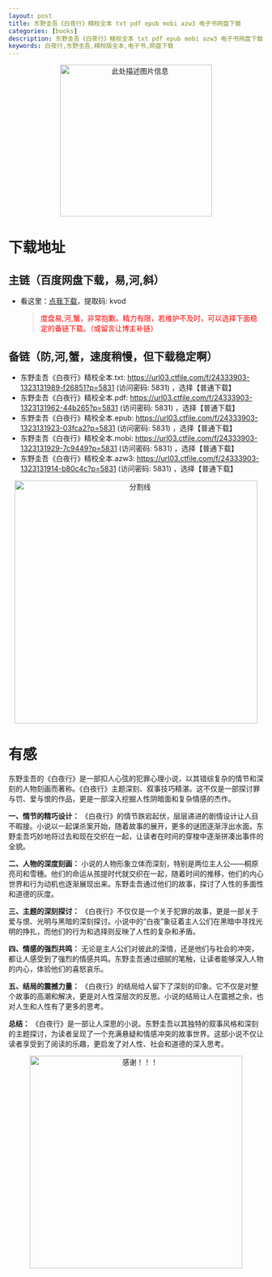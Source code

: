 ```yaml
---
layout: post
title: 东野圭吾《白夜行》精校全本 txt pdf epub mobi azw3 电子书网盘下载
categories: [books]
description: 东野圭吾《白夜行》精校全本 txt pdf epub mobi azw3 电子书网盘下载：https://qweree.cn/index.php/485/
keywords: 白夜行,东野圭吾,精校版全本,电子书,网盘下载
---
```


<div align="center"><img src="http://qweree.cn/wp-content/uploads/2024/07/bai-ye-xing-tuya.jpg" alt="此处描述图片信息" width="300px" height="auto"></div>

# 下载地址

## 主链（百度网盘下载，易,河,斜）

- 看这里：[点我下载](https://pan.baidu.com/s/1qZRtufNxueSwGGkzsLIB5A?pwd=kvod)，提取码: kvod

  > <p style="color:red" >度盘易,河,蟹，非常抱歉。精力有限，若维护不及时，可以选择下面稳定的备链下载。（或留言让博主补链）</p>

## 备链（防,河,蟹，速度稍慢，但下载稳定啊）

- 东野圭吾《白夜行》精校全本.txt: <https://url03.ctfile.com/f/24333903-1323131989-f26851?p=5831> (访问密码: 5831) ，选择【普通下载】
- 东野圭吾《白夜行》精校全本.pdf: <https://url03.ctfile.com/f/24333903-1323131962-44b265?p=5831> (访问密码: 5831) ，选择【普通下载】
- 东野圭吾《白夜行》精校全本.epub: <https://url03.ctfile.com/f/24333903-1323131923-03fca2?p=5831> (访问密码: 5831) ，选择【普通下载】
- 东野圭吾《白夜行》精校全本.mobi: <https://url03.ctfile.com/f/24333903-1323131929-7c9449?p=5831> (访问密码: 5831) ，选择【普通下载】
- 东野圭吾《白夜行》精校全本.azw3: <https://url03.ctfile.com/f/24333903-1323131914-b80c4c?p=5831> (访问密码: 5831) ，选择【普通下载】

<div align="center"><img src="https://pic.imgdb.cn/item/6612476468eb935713c85291.gif" alt="分割线" width="480px" height="auto"/></div>

# 有感

东野圭吾的《白夜行》是一部扣人心弦的犯罪心理小说，以其错综复杂的情节和深刻的人物刻画而著称。《白夜行》主题深刻、叙事技巧精湛。这不仅是一部探讨罪与罚、爱与恨的作品，更是一部深入挖掘人性阴暗面和复杂情感的杰作。

**一、情节的精巧设计：**
《白夜行》的情节跌宕起伏，层层递进的剧情设计让人目不暇接。小说以一起谋杀案开始，随着故事的展开，更多的谜团逐渐浮出水面。东野圭吾巧妙地将过去和现在交织在一起，让读者在时间的穿梭中逐渐拼凑出事件的全貌。

**二、人物的深度刻画：**
小说的人物形象立体而深刻，特别是两位主人公——桐原亮司和雪穗。他们的命运从孩提时代就交织在一起，随着时间的推移，他们的内心世界和行为动机也逐渐展现出来。东野圭吾通过他们的故事，探讨了人性的多面性和道德的灰度。

**三、主题的深刻探讨：**
《白夜行》不仅仅是一个关于犯罪的故事，更是一部关于爱与恨、光明与黑暗的深刻探讨。小说中的“白夜”象征着主人公们在黑暗中寻找光明的挣扎，而他们的行为和选择则反映了人性的复杂和矛盾。

**四、情感的强烈共鸣：**
无论是主人公们对彼此的深情，还是他们与社会的冲突，都让人感受到了强烈的情感共鸣。东野圭吾通过细腻的笔触，让读者能够深入人物的内心，体验他们的喜怒哀乐。

**五、结局的震撼力量：**
《白夜行》的结局给人留下了深刻的印象。它不仅是对整个故事的高潮和解决，更是对人性深层次的反思。小说的结局让人在震撼之余，也对人生和人性有了更多的思考。

**总结：**
《白夜行》是一部让人深思的小说。东野圭吾以其独特的叙事风格和深刻的主题探讨，为读者呈现了一个充满悬疑和情感冲突的故事世界。这部小说不仅让读者享受到了阅读的乐趣，更启发了对人性、社会和道德的深入思考。

<div align="center"><img src="https://pic.imgdb.cn/item/661246bf68eb935713c7f81c.gif" alt="感谢！！！" width="420px" height="auto"/></div>

